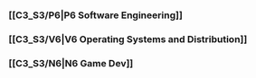 ### [[C3_S3/P6|P6 Software Engineering]]
### [[C3_S3/V6|V6 Operating Systems and Distribution]]
### [[C3_S3/N6|N6 Game Dev]]